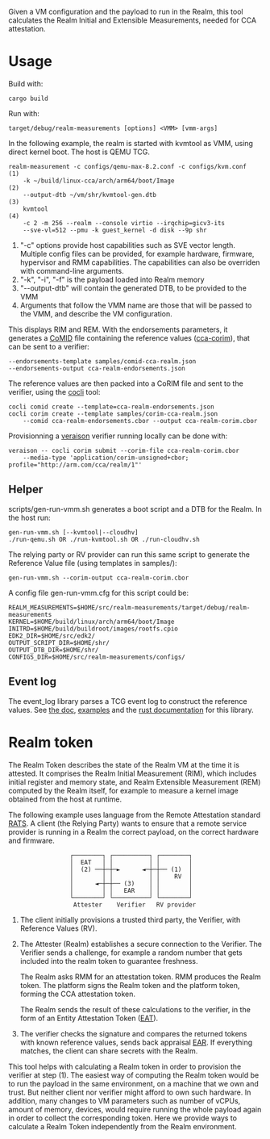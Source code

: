 Given a VM configuration and the payload to run in the Realm, this tool
calculates the Realm Initial and Extensible Measurements, needed for CCA
attestation.

Usage
=====

Build with:

    cargo build

Run with:

    target/debug/realm-measurements [options] <VMM> [vmm-args]

In the following example, the realm is started with kvmtool as VMM, using
direct kernel boot. The host is QEMU TCG.

    realm-measurement -c configs/qemu-max-8.2.conf -c configs/kvm.conf      (1)
        -k ~/build/linux-cca/arch/arm64/boot/Image                          (2)
        --output-dtb ~/vm/shr/kvmtool-gen.dtb                               (3)
        kvmtool                                                             (4)
        -c 2 -m 256 --realm --console virtio --irqchip=gicv3-its
        --sve-vl=512 --pmu -k guest_kernel -d disk --9p shr

1. "-c" options provide host capabilities such as SVE vector length. Multiple
   config files can be provided, for example hardware, firmware, hypervisor and
   RMM capabilities. The capabilities can also be overriden with command-line
   arguments.
2. "-k", "-i", "-f" is the payload loaded into Realm memory
3. "--output-dtb" will contain the generated DTB, to be provided to the VMM
4. Arguments that follow the VMM name are those that will be passed to the VMM,
   and describe the VM configuration.

This displays RIM and REM. With the endorsements parameters, it generates a
[CoMID] file containing the reference values ([cca-corim]), that can be sent to a
verifier:

	--endorsements-template samples/comid-cca-realm.json
    --endorsements-output cca-realm-endorsements.json

The reference values are then packed into a CoRIM file and sent to the
verifier, using the [cocli] tool:

	cocli comid create --template=cca-realm-endorsements.json
	cocli corim create --template samples/corim-cca-realm.json
		--comid cca-realm-endorsements.cbor --output cca-realm-corim.cbor

Provisionning a [veraison] verifier running locally can be done with:

	veraison -- cocli corim submit --corim-file cca-realm-corim.cbor
		--media-type 'application/corim-unsigned+cbor; profile="http://arm.com/cca/realm/1"'

Helper
------

scripts/gen-run-vmm.sh generates a boot script and a DTB for the Realm. In the
host run:

	gen-run-vmm.sh [--kvmtool|--cloudhv]
	./run-qemu.sh OR ./run-kvmtool.sh OR ./run-cloudhv.sh

The relying party or RV provider can run this same script to generate the
Reference Value file (using templates in samples/):

	gen-run-vmm.sh --corim-output cca-realm-corim.cbor

A config file gen-run-vmm.cfg for this script could be:

    REALM_MEASUREMENTS=$HOME/src/realm-measurements/target/debug/realm-measurements
    KERNEL=$HOME/build/linux/arch/arm64/boot/Image
    INITRD=$HOME/build/buildroot/images/rootfs.cpio
    EDK2_DIR=$HOME/src/edk2/
    OUTPUT_SCRIPT_DIR=$HOME/shr/
    OUTPUT_DTB_DIR=$HOME/shr/
    CONFIGS_DIR=$HOME/src/realm-measurements/configs/


Event log
---------

The event_log library parses a TCG event log to construct the reference values.
See [the doc](docs/measurement-log.md), [examples](examples/event_log.rs) and
the [rust documentation](src/lib.rs) for this library.


Realm token
===========

The Realm Token describes the state of the Realm VM at the time it is attested.
It comprises the Realm Initial Measurement (RIM), which includes initial
register and memory state, and Realm Extensible Measurement (REM) computed by the
Realm itself, for example to measure a kernel image obtained from the host at
runtime.

The following example uses language from the Remote Attestation standard [RATS].
A client (the Relying Party) wants to ensure that a remote service provider is
running in a Realm the correct payload, on the correct hardware and firmware.


                     ┌────────┐ ┌──────────┐ ┌────────┐
                     │  EAT   │ │          │ │        │
                     │  (2) ──┼─┼─►      ◄─┼─┼── (1)  │
                     │        │ │          │ │    RV  │
                     │      ◄─┼─┼── (3)    │ │        │
                     │        │ │   EAR    │ │        │
                     └────────┘ └──────────┘ └────────┘
                      Attester    Verifier   RV provider

1. The client initially provisions a trusted third party, the Verifier, with
   Reference Values (RV).

2. The Attester (Realm) establishes a secure connection to the Verifier. The
   Verifier sends a challenge, for example a random number that gets included
   into the realm token to guarantee freshness.

   The Realm asks RMM for an attestation token. RMM produces the Realm token.
   The platform signs the Realm token and the platform token, forming the CCA
   attestation token.

   The Realm sends the result of these calculations to the verifier, in the
   form of an Entity Attestation Token ([EAT]).

3. The verifier checks the signature and compares the returned tokens with
   known reference values, sends back appraisal [EAR]. If everything matches,
   the client can share secrets with the Realm.

This tool helps with calculating a Realm token in order to provision the
verifier at step (1). The easiest way of computing the Realm token would be to
run the payload in the same environment, on a machine that we own and trust.
But neither client nor verifier might afford to own such hardware. In addition,
many changes to VM parameters such as number of vCPUs, amount of memory,
devices, would require running the whole payload again in order to collect the
corresponding token. Here we provide ways to calculate a Realm Token
independently from the Realm environment.


[RATS]: https://datatracker.ietf.org/doc/html/rfc9334
[EAT]: https://datatracker.ietf.org/doc/html/draft-ietf-rats-eat/
[EAR]: https://datatracker.ietf.org/doc/html/draft-fv-rats-ear/

[CoMID]: https://datatracker.ietf.org/doc/draft-ietf-rats-corim/
[cca-corim]: https://datatracker.ietf.org/doc/draft-ydb-rats-cca-endorsements/

[cocli]: https://github.com/veraison/corim/tree/main/cocli
[veraison]: https://github.com/veraison/services

